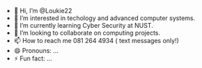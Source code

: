 - 👋 Hi, I’m @Loukie22
- 👀 I’m interested in techology and advanced computer systems.
- 🌱 I’m currently learning Cyber Security at NUST.
- 💞️ I’m looking to collaborate on computing projects.
- 📫 How to reach me 081 264 4934 ( text messages only!)
- 😄 Pronouns: ...
- ⚡ Fun fact: ...

<!---
Loukie22/Loukie22 is a ✨ special ✨ repository because its `README.md` (this file) appears on your GitHub profile.
You can click the Preview link to take a look at your changes.
--->
